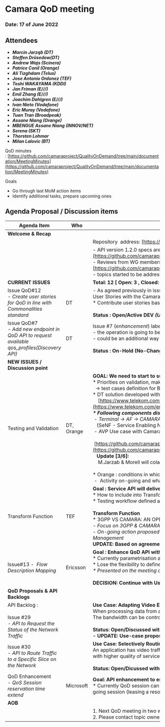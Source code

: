 # Camara QoD meeting

### Date: 17 of June 2022

## Attendees

* ***Marcin Jarząb (DT)***
* ***Steffen Drüsedow(DT)***
* ***Andrew Wajs (Scinera)***
* ***Patrice Conil (Orange)***
* ***Ali Tizghdam (Telus)***
* ***Jose Antonio Ordonez (TEF)***
* ***Toshi WAKAYAMA (KDDI)***
* ***Jan Friman (E///)***
* ***Emil Zhang (E///)***
* ***Joachim Dahlgren (E///)***
* ***Ivan Nieto (Vodafone)***
* ***Eric Muray (Vodafone)***
* ***Tuan Tran (Broadpeak)***
* ***Assane Niang (Orange)***
* ***MBENGUE Assane Niang (INNOV/NET)***
* ***Serena (SKT)***
* ***Thorsten Lohmar***
* ***Milan Lalovic (BT)***

QoD minutes : [https://github.com/camaraproject/QualityOnDemand/tree/main/documentation/MeetingMinutes](https://github.com/camaraproject/QualityOnDemand/tree/main/documentation/MeetingMinutes)

Goals

* Go through last MoM action items
* Identify additional tasks, prepare upcoming ones

## Agenda Proposal / Discussion items

| Agenda Item | Who |  |
| ----------- | --- | --- |
| **Welcome & Recap** |  |  |
|  |  | <span class="s1">Repository&nbsp;&nbsp;address:<span class="Apple-converted-space">&nbsp;</span>[https://github.com/camaraproject/QualityOnDemand](https://github.com/camaraproject/QualityOnDemand)</span> |
|  |  | \- API version 1\.2\.0 specs are available at: [https://github.com/camaraproject/QualityOnDemand/tree/main/code/API\_definitions](https://github.com/camaraproject/QualityOnDemand/tree/main/code/API_definitions)<br>\- Reviews from WG members discussed and worked on using open issues:<br>[https://github.com/camaraproject/QualityOnDemand/issues](https://github.com/camaraproject/QualityOnDemand/issues) <br>\- topics started to be addressed within relevant GitHub issues \- thank you\! |
| **CURRENT ISSUES** |  | **Total: 12 [ Open: 3 , Closed: 9 ]** |
| Issue QoD#12<br>*\- Create user stories for QoD in line with Commonalities standard* | DT | - As agreed previously in issue #3, please use the Commonalities User Story Template that has been just finalized to align the QoD User Stories with the Camara common template.<br>\* Contribute user stories based on template<br><br><b>Status : Open/Active DEV&nbsp;<i>*(Under-review /*&nbsp;**No-Change )**</i></b> |
| Issue QoD#7<br>*\- Add new endpoint in QoD API to request available qos\_profiles\(Discovery API\)* | DT | Issue #7 (*enhancement*) labeled as QoD-backlog due to other on-going priorities<br>\- the operation is going to be performed through discovery<br>\- could be an additional way of addressing issue \#1 \(see Vodafone's [comment](https://github.com/camaraproject/QualityOnDemand/issues/1))<br><br>**Status : On-Hold (No-Change)** |
| **NEW ISSUES / Discussion point** |  |  |
| Testing and Validation | DT,<br>Orange | **GOAL: We need to start to summarize leassons learnt from Dev/Validate**   <br>\* Priorities on validation, make some progress <br>  -> test cases definition for BW/Latency management  <br>\* DT solution developed with partners: AVP sample application presented<br>    [https://www.telekom.com/en/media/media-information/archive/automated-valet-parking-with-5g-648970](https://www.telekom.com/en/media/media-information/archive/automated-valet-parking-with-5g-648970)<br><b>*\* Following components discussed based on the AVP*</b><br><b>&nbsp;</b>*\- Terminal \-\> *AF ->* CAMARA API (Exposure GW) -> SeNF\* -> NEF/SCEF interaction* <br>   (SeNF - Service Enabling Network Function)<br> - AVP Use case with Camara QoD description<br>   [https://github.com/camaraproject/QualityOnDemand/blob/main/documentation/Contributions/CAMARA\_AVP\_Short\_Overview.pptx](https://github.com/camaraproject/QualityOnDemand/blob/main/documentation/Contributions/CAMARA_AVP_Short_Overview.pptx)<br>   **Update [3/6]:** <br>    M.Jarzab & Morell will colaborate on further enhancements (UML , Call-flow / consider access technology 4G/5G NSA/SA)<br><br>\* Orange : conditions in which API is called<br> -  Activity on-going and what to expose will be discused and decided in Orange |
| Transform Function | TEF | **Goal : Service API will deliver consistent funcionality for End-users**<br>\* How to include into Transform Function <br>\* Testing workflow defined and included: CAMARA API / Transform / NEF <br><br>**Transform Function**       <br>\* 3GPP VS CAMARA: AN OPENAPI COMPARISON presented by TEF <br>*\- Focus on 3GPP <i></i>& CAMARA\** API with Mappping Table presented (PPT will be distributed)<br>- <i>On-going action proposed : &nbsp; &nbsp;How to design for SeNF integration (Transfomers/Adapters) or being part of Exposure Gateway / API Management</i> <br>**UPDATE: Based on agreement during the community meeting [3/6], SeNF should contain Transform Function** |
| <span class="js-issue-title markdown-title" style="box-sizing: border-box;">Issue<span><span>#13 -&nbsp;</span></span>&nbsp;*Flow Description Mapping*</span> | Ericsson | **Goal : Enhance QoD API with "Flow Description" already defined in 3GPP NEF**<br>\* Currently parametrisation approach is used (“ueAddr”, “uePorts”, ...) with flat data model difficult to evolve,<br>\* Lose the flexibility to define multiple flows in an AS session. <br>*\* Presented on the meeting and will improve based on community feedback*<br><br>**DECISION: Continue with User-Story and next vote via commnunity if include into the API release.** |
| **QoD <b>**Proposals**</b> & API Backlogs** |  |  |
| API Backlog : <br><br>Issue <span class="js-issue-title markdown-title" style="box-sizing: border-box;">#29</span><br>*-* <span class="js-issue-title markdown-title" style="box-sizing: border-box;">*API to Request the Status of the Network Traffic* &nbsp;</span> |  | **Use Case: Adapting Video Encoding to the Network Conditions**<br>When processing data from a video camera the bandwidth required is highly dependent on the encoding settings within the camera.<br>The bandwidth can be controlled by either changing the resolution of the video or the encoding quality. <br><br>**Status: Open/Discussed** **within API-Backlog**<br>**\- UPDATE: Use\-case proposal presented on the API Backlog meeting** |
| Issue #30<br>- <span class="s1">*API to Route Traffic to a Specific Slice on the Network*</span> |  | **Use Case: Selectively Routing Traffic to a Network Slice**<br>An application has video traffic and configuration traffic. The application routes its Configuration Traffic over a slice<br>with higher quality of service and routes the video traffic over a slice with a lower quality of servi<br><br>**Status: Open/Dicussed within the API-backlog : might be related to QoD** |
| QoD Enhancement <br>- *QoS Session reservation time extend* | Microsoft | **Goal: API enhancement to enable on-going QoS session renewal**<br>\* Currently QoD session can be specified with session duration<span class="Apple-converted-space">&nbsp;</span>\*<span class="s1"></span>Enhancement proposed : API for application extend/renew of on-going session (leasing a resource for a limited time and renewing the lease before it lapses until it is no longer needed) |
| **AOB** |  |  |
|  |  | 1\. Next QoD meeting in two weeks on the 3rf of July<br>2\. Please contact topic owner \(@DT\) with any issues or requests |